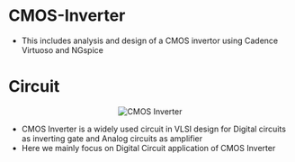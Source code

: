 # CMOS-Inverter
- This includes analysis and design of a CMOS invertor using Cadence Virtuoso and NGspice
# Circuit

<p align="center">
  <img src="https://github.com/chennakeshavadasa/CMOS-Inverter/assets/123294639/ae2d444a-fbad-47ab-8c0c-07a17661e63e" alt="CMOS Inverter">
</p>

- CMOS Inverter is a widely used circuit in VLSI design for Digital circuits as inverting gate and Analog circuits as amplifier
- Here we mainly focus on Digital Circuit application of CMOS Inverter
